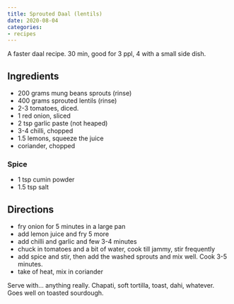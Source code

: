```yaml
---
title: Sprouted Daal (lentils)
date: 2020-08-04
categories:
- recipes
---
```


A faster daal recipe. 30 min, good for 3 ppl, 4 with a small side dish.

## Ingredients

- 200 grams mung beans sprouts (rinse)
- 400 grams sprouted lentils (rinse)
- 2-3 tomatoes, diced. 
- 1 red onion, sliced
- 2 tsp garlic paste (not heaped)
- 3-4 chilli, chopped
- 1.5 lemons, squeeze the juice
- coriander, chopped

### Spice

- 1 tsp cumin powder
- 1.5 tsp salt

## Directions

- fry onion for 5 minutes in a large pan
- add lemon juice and fry 5 more
- add chilli and garlic and few 3-4 minutes
- chuck in tomatoes and a bit of water, cook till jammy, stir frequently
- add spice and stir, then add the washed sprouts and mix well. Cook 3-5 minutes.
- take of heat, mix in coriander

Serve with... anything really. Chapati, soft tortilla, toast, dahi, whatever. Goes well on toasted sourdough. 